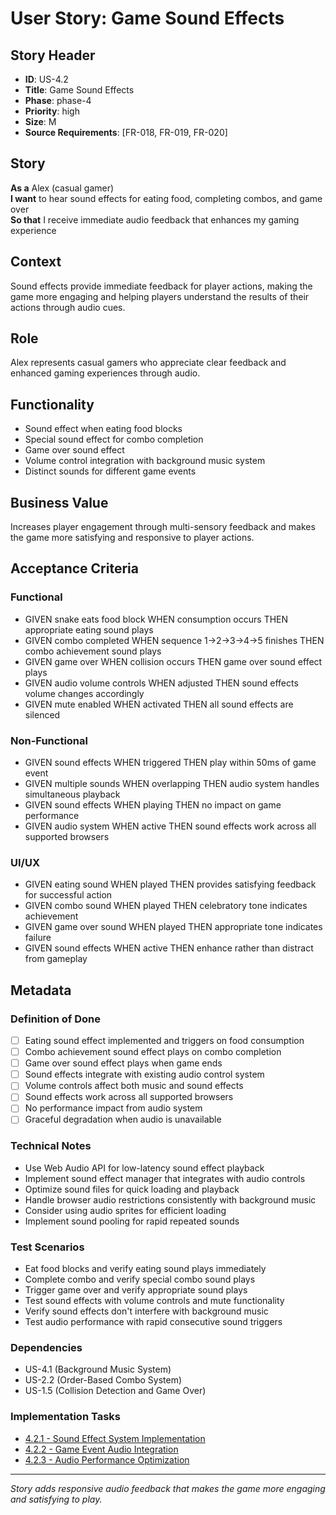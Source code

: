 # User Story: Game Sound Effects

## Story Header

- **ID**: US-4.2
- **Title**: Game Sound Effects
- **Phase**: phase-4
- **Priority**: high
- **Size**: M
- **Source Requirements**: [FR-018, FR-019, FR-020]

## Story

**As a** Alex (casual gamer)  
**I want** to hear sound effects for eating food, completing combos, and game over  
**So that** I receive immediate audio feedback that enhances my gaming experience

## Context

Sound effects provide immediate feedback for player actions, making the game more engaging and helping players understand the results of their actions through audio cues.

## Role

Alex represents casual gamers who appreciate clear feedback and enhanced gaming experiences through audio.

## Functionality

- Sound effect when eating food blocks
- Special sound effect for combo completion
- Game over sound effect
- Volume control integration with background music system
- Distinct sounds for different game events

## Business Value

Increases player engagement through multi-sensory feedback and makes the game more satisfying and responsive to player actions.

## Acceptance Criteria

### Functional

- GIVEN snake eats food block WHEN consumption occurs THEN appropriate eating sound plays
- GIVEN combo completed WHEN sequence 1→2→3→4→5 finishes THEN combo achievement sound plays
- GIVEN game over WHEN collision occurs THEN game over sound effect plays
- GIVEN audio volume controls WHEN adjusted THEN sound effects volume changes accordingly
- GIVEN mute enabled WHEN activated THEN all sound effects are silenced

### Non-Functional

- GIVEN sound effects WHEN triggered THEN play within 50ms of game event
- GIVEN multiple sounds WHEN overlapping THEN audio system handles simultaneous playback
- GIVEN sound effects WHEN playing THEN no impact on game performance
- GIVEN audio system WHEN active THEN sound effects work across all supported browsers

### UI/UX

- GIVEN eating sound WHEN played THEN provides satisfying feedback for successful action
- GIVEN combo sound WHEN played THEN celebratory tone indicates achievement
- GIVEN game over sound WHEN played THEN appropriate tone indicates failure
- GIVEN sound effects WHEN active THEN enhance rather than distract from gameplay

## Metadata

### Definition of Done

- [ ] Eating sound effect implemented and triggers on food consumption
- [ ] Combo achievement sound effect plays on combo completion
- [ ] Game over sound effect plays when game ends
- [ ] Sound effects integrate with existing audio control system
- [ ] Volume controls affect both music and sound effects
- [ ] Sound effects work across all supported browsers
- [ ] No performance impact from audio system
- [ ] Graceful degradation when audio is unavailable

### Technical Notes

- Use Web Audio API for low-latency sound effect playback
- Implement sound effect manager that integrates with audio controls
- Optimize sound files for quick loading and playback
- Handle browser audio restrictions consistently with background music
- Consider using audio sprites for efficient loading
- Implement sound pooling for rapid repeated sounds

### Test Scenarios

- Eat food blocks and verify eating sound plays immediately
- Complete combo and verify special combo sound plays
- Trigger game over and verify appropriate sound plays
- Test sound effects with volume controls and mute functionality
- Verify sound effects don't interfere with background music
- Test audio performance with rapid consecutive sound triggers

### Dependencies

- US-4.1 (Background Music System)
- US-2.2 (Order-Based Combo System)
- US-1.5 (Collision Detection and Game Over)

### Implementation Tasks

- [4.2.1 - Sound Effect System Implementation](../../tasks/phase-4/us-4.2-game-sound-effects/task-4.2.1-sound-effect-system.md)
- [4.2.2 - Game Event Audio Integration](../../tasks/phase-4/us-4.2-game-sound-effects/task-4.2.2-game-event-integration.md)
- [4.2.3 - Audio Performance Optimization](../../tasks/phase-4/us-4.2-game-sound-effects/task-4.2.3-audio-performance-optimization.md)

---

_Story adds responsive audio feedback that makes the game more engaging and satisfying to play._
